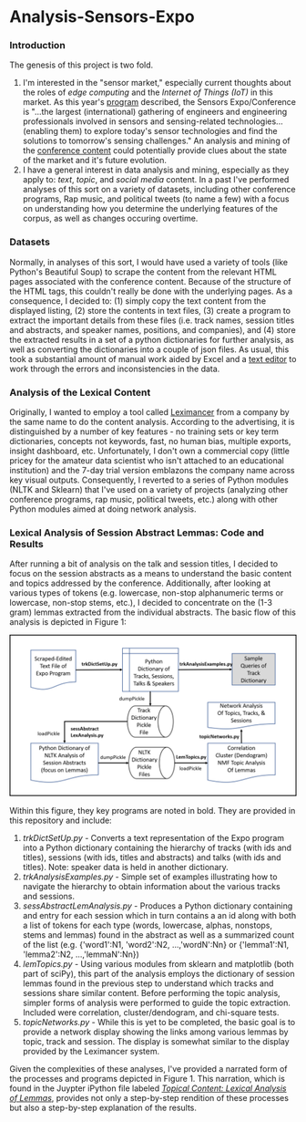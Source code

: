 # Analysis-Sensors-Expo

<h3>Introduction</h3>

The genesis of this project is two fold.  

<ol>
    <li> I'm interested in the "sensor market," especially current thoughts about the roles of <i>edge computing</i> and the <i>Internet of Things (IoT)</i> in this market. As this year's <a href="https://www.sensorsexpo.com/show-overview">program</a> described, the Sensors Expo/Conference is "...the largest (international) gathering of engineers and engineering professionals involved in sensors and sensing-related technologies... (enabling them) to explore today's sensor technologies and find the solutions to tomorrow's sensing challenges." An analysis and mining of the <a href ="https://sensorsexpoconference2018.sched.com/list/descriptions/">conference content</a> could potentially provide clues about the state of the market and it's future evolution.</li>
    <li> I have a general interest in data analysis and mining, especially as they apply to: <i>text</i>, <i>topic</i>, and <i> social media</i> content. In a past I've performed analyses of this sort on a variety of datasets, including other conference programs, Rap music, and political tweets (to name a few) with a focus on understanding how you determine the underlying features of the corpus, as well as changes occuring overtime.</lio>
</ol>

<h3>Datasets</h3>

Normally, in analyses of this sort, I would have used a variety of tools (like Python's Beautiful Soup) to scrape the content from the relevant HTML pages associated with the conference content.  Because of the structure of the HTML tags, this couldn't really be done with the underlying pages. As a consequence, I decided to: (1) simply copy the text content from the displayed listing, (2) store the contents in text files, (3) create a program to extract the important details from these files (i.e. track names, session titles and abstracts, and speaker names, positions, and companies), and (4) store the extracted results in a set of a python dictionaries for further analysis, as well as converting the dictionaries into a couple of json files. As usual, this took a substantial amount of manual work aided by Excel and a <a href="https://www.emeditor.com">text editor</a> to work through the errors and inconsistencies in the data.

<h3>Analysis of the Lexical Content</h3>

Originally, I wanted to employ a tool called <a href="https://info.leximancer.com/company/">Leximancer</a> from a company by the same name to do the content analysis. According to the advertising, it is distinguished by a number of key features - no training sets or key term dictionaries, concepts not keywords, fast, no human bias, multiple exports, insight dashboard, etc. Unfortunately, I don't own a commercial copy (little pricey for the amateur data scientist who isn't attached to an educational institution) and the 7-day trial version emblazons the company name across key visual outputs. Consequently, I reverted to a series of Python modules (NLTK and Sklearn) that I've used on a variety of projects (analyzing other conference programs, rap music, political tweets, etc.) along with other Python modules aimed at doing network analysis. 

<h3>Lexical Analysis of Session Abstract Lemmas: Code and Results</h3>

After running a bit of analysis on the talk and session titles, I decided to focus on the session abstracts as a means to understand the basic content and topics addressed by the conference.  Additionally, after looking at various types of tokens (e.g. lowercase, non-stop alphanumeric terms or lowercase, non-stop stems, etc.), I decided to concentrate on the (1-3 gram) lemmas extracted from the individual abstracts.  The basic flow of this analysis is depicted in Figure 1:

<img src="https://github.com/daveking63/Analysis-Sensors-Expo/blob/master/analyzingSensorExpoProgram.png" alt="Figure 1. Lexical Analysis">

Within this figure, they key programs are noted in bold. They are provided in this repository and include:

<ol>
  <li><i>trkDictSetUp.py</i> - Converts a text representation of the Expo program</li> into a Python dictionary containing the hierarchy of tracks (with ids and titles), sessions (with ids, titles and abstracts) and talks (with ids and titles). Note: speaker data is held in another dictionary.</li>
  <li><i>trkAnalysisExamples.py</i> - Simple set of examples illustrating how to navigate the hierarchy to obtain information about the various tracks and sessions.</li>
  <li><i>sessAbstractLemAnalysis.py</i> - Produces a Python dictionary containing and entry for each session which in turn contains a an id along with both a list of tokens for each type (words, lowercase, alphas, nonstops, stems and lemmas) found in the abstract as well as a summarized count of the list (e.g. {'word1':N1, 'word2':N2, ...,'wordN':Nn} or {'lemma1':N1, 'lemma2':N2, ...,'lemmaN':Nn})
  <li><i>lemTopics.py</i> - Using various modules from sklearn and matplotlib (both part of sciPy), this part of the analysis employs the dictionary of session lemmas found in the previous step to understand which tracks and sessions share similar content. Before performing the topic analysis, simpler forms of analysis were performed to guide the topic extraction.  Included were correlation, cluster/dendogram, and chi-square tests.
  <li><i>topicNetworks.py</i> - While this is yet to be completed, the basic goal is to provide a network display showing the links among various lemmas by topic, track and session. The display is somewhat similar to the display provided by the Leximancer system.</li>
</ol>
Given the complexities of these analyses, I've provided a narrated form of the processes and programs depicted in Figure 1. This narration, which is found in the Juypter iPython file labeled <a href=""><i>Topical Content: Lexical Analysis of Lemmas</i></a>, provides not only a step-by-step rendition of these processes but also a step-by-step explanation of the results.
